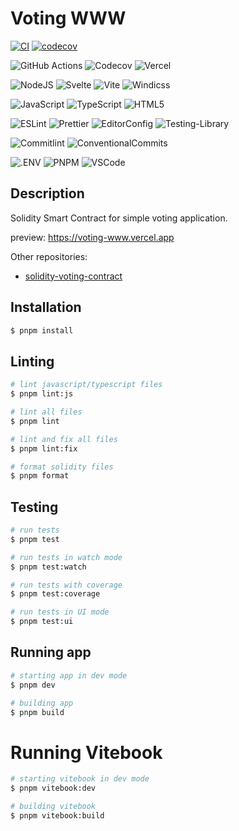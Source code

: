 # Voting WWW

[![CI](https://github.com/Mnigos/voting-www/actions/workflows/main.yml/badge.svg)](https://github.com/nigos/voting-www/actions/workflows/main.yml)
[![codecov](https://codecov.io/gh/Mnigos/voting-www/branch/main/graph/badge.svg?token=aDHt8FbN5U)](https://codecov.io/gh/Mnigos/voting-www)

![GitHub Actions](https://img.shields.io/badge/github%20actions-%232671E5.svg?style=for-the-badge&logo=githubactions&logoColor=white)
![Codecov](https://img.shields.io/badge/codecov-%23ff0077.svg?style=for-the-badge&logo=codecov&logoColor=white)
![Vercel](https://img.shields.io/badge/Vercel-000000?style=for-the-badge&logo=vercel&logoColor=white)

![NodeJS](https://img.shields.io/badge/node.js-6DA55F?style=for-the-badge&logo=node.js&logoColor=white)
![Svelte](https://img.shields.io/badge/Svelte-4A4A55?style=for-the-badge&logo=svelte&logoColor=FF3E00)
![Vite](https://img.shields.io/badge/Vite-B73BFE?style=for-the-badge&logo=vite&logoColor=FFD62E)
![Windicss](https://img.shields.io/badge/windicss-48B0F1.svg?style=for-the-badge&logo=windi-css&logoColor=white)

![JavaScript](https://img.shields.io/badge/javascript-%23323330.svg?style=for-the-badge&logo=javascript&logoColor=%23F7DF1E)
![TypeScript](https://img.shields.io/badge/typescript-%23007ACC.svg?style=for-the-badge&logo=typescript&logoColor=white)
![HTML5](https://img.shields.io/badge/HTML5-E34F26?style=for-the-badge&logo=html5&logoColor=white)

![ESLint](https://img.shields.io/badge/eslint-3A33D1?style=for-the-badge&logo=eslint&logoColor=white)
![Prettier](https://img.shields.io/badge/prettier-1A2C34?style=for-the-badge&logo=prettier&logoColor=F7BA3E)
![EditorConfig](https://img.shields.io/badge/Editor%20Config-E0EFEF?style=for-the-badge&logo=editorconfig&logoColor=000)
![Testing-Library](https://img.shields.io/badge/-TestingLibrary-%23E33332?style=for-the-badge&logo=testing-library&logoColor=white)

![Commitlint](https://img.shields.io/badge/commitlint-000000.svg?style=for-the-badge&logo=commitlint&logoColor=white)
![ConventionalCommits](https://img.shields.io/badge/Conventional%20Commits-FE5196.svg?style=for-the-badge&logo=Conventional-Commits&logoColor=white)

![.ENV](https://img.shields.io/badge/.ENV-ECD53F.svg?style=for-the-badge&logo=dotenv&logoColor=black)
![PNPM](https://img.shields.io/badge/pnpm-F69220.svg?style=for-the-badge&logo=pnpm&logoColor=white)
![VSCode](https://img.shields.io/badge/VSCode-0078D4?style=for-the-badge&logo=visual%20studio%20code&logoColor=white)

## Description

Solidity Smart Contract for simple voting application.

preview: https://voting-www.vercel.app

Other repositories:

- [solidity-voting-contract](https://github.com/Mnigos/solidity-voting-contract)

## Installation

```bash
$ pnpm install
```

## Linting

```bash
# lint javascript/typescript files
$ pnpm lint:js

# lint all files
$ pnpm lint

# lint and fix all files
$ pnpm lint:fix

# format solidity files
$ pnpm format
```

## Testing

```bash
# run tests
$ pnpm test

# run tests in watch mode
$ pnpm test:watch

# run tests with coverage
$ pnpm test:coverage

# run tests in UI mode
$ pnpm test:ui
```

## Running app

```bash
# starting app in dev mode
$ pnpm dev

# building app
$ pnpm build
```

# Running Vitebook

```bash
# starting vitebook in dev mode
$ pnpm vitebook:dev

# building vitebook
$ pnpm vitebook:build
```
